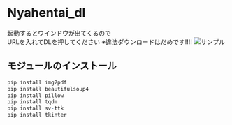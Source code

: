 # Nyahentai_dl
起動するとウインドウが出てくるので  
URLを入れてDLを押してください
※違法ダウンロードはだめです!!!!
![](http://i.imgur.com/Jjwsc.jpg "サンプル")

## モジュールのインストール

```r
pip install img2pdf
pip install beautifulsoup4
pip install pillow
pip install tqdm
pip install sv-ttk
pip install tkinter
```

